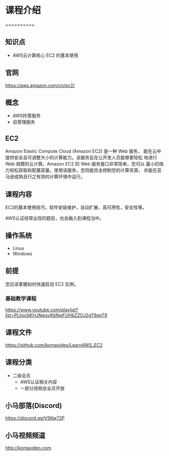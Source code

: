 # 课程介绍

==========

## 知识点

* AWS云计算核心 EC2 的基本使用

## 官网

https://aws.amazon.com/cn/ec2/

## 概念

* AWS托管服务
* 自管理服务

## EC2

Amazon Elastic Compute Cloud (Amazon EC2) 是一种 Web 服务，
能在云中提供安全且可调整大小的计算能力。该服务旨在让开发人员能够更轻松
地进行 Web 规模的云计算。Amazon EC2 的 Web 服务接口非常简单，您可以
最小的阻力轻松获取和配置容量。使用该服务，您将能完全控制您的计算资源，
并能在亚马逊成熟且行之有效的计算环境中运行。

## 课程内容

EC2的基本使用技巧，软件安装维护，自动扩展，高可用性，安全性等。

AWS认证经常出现的题目，也会融入到课程当中。

## 操作系统

* Linux
* Windows

## 前提

您应该掌握如何快速启动 EC2 实例。

### 基础教学课程

https://www.youtube.com/playlist?list=PLliocbKHJNwsyKkNwFUHbZZOJ2gT9qnT9

## 课程文件

https://github.com/komavideo/LearnAWS_EC2

## 课程分类

* 二级会员
  * AWS认证相关内容
  * 一部分视频会全员开放

## 小马部落(Discord)

https://discord.gg/VSKw72P

## 小马视频频道

http://komavideo.com
